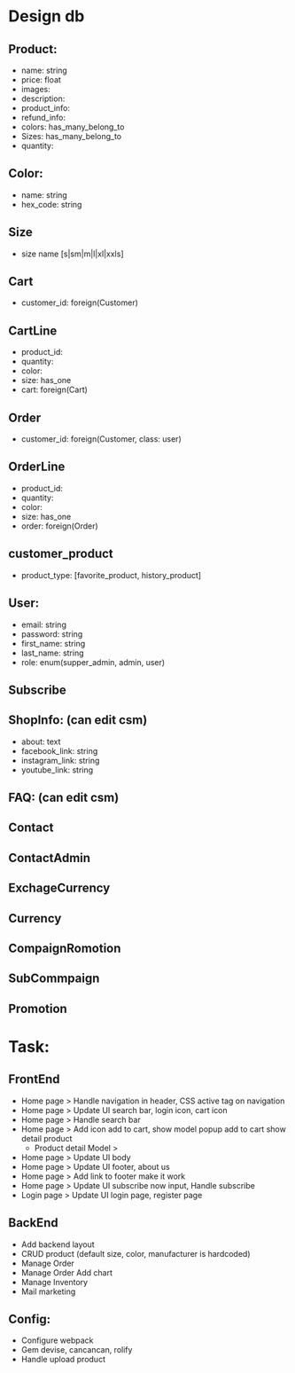 # Design db
## Product:
* name: string
* price: float
* images:
* description:
* product_info:
* refund_info:
* colors: has_many_belong_to
* Sizes: has_many_belong_to
* quantity:

## Color:
* name: string
* hex_code: string

## Size
* size name [s|sm|m|l|xl|xxls]

## Cart
* customer_id: foreign(Customer)

## CartLine
* product_id:
* quantity:
* color:
* size: has_one
* cart: foreign(Cart)

## Order
* customer_id: foreign(Customer, class: user)

## OrderLine
* product_id:
* quantity:
* color:
* size: has_one
* order: foreign(Order)

## customer_product
* product_type: [favorite_product, history_product]

## User:
* email: string
* password: string
* first_name: string
* last_name: string
* role: enum(supper_admin, admin, user)

## Subscribe
<!-- * email: string -->

## ShopInfo:  (can edit csm)
* about: text
* facebook_link: string
* instagram_link: string
* youtube_link: string

## FAQ: (can edit csm)
<!-- * title: string
* description: text (rich text can add image, list step)
* faq_type: enum([:setting_up, :general]) -->

## Contact
<!-- * customer_id:
* first_name:
* last_name:
* email:
* phone:
* message:
* status: enum (new_request, resolve, need_recontact) -->

## ContactAdmin
<!-- * contact_id
* admin_id
* message
* created_at -->

## ExchageCurrency

## Currency
## CompaignRomotion
## SubCommpaign
## Promotion
<!-- * name: string
* type: enum(persent, fix_price)
* value:
* persent: -->


# Task:

## FrontEnd

- Home page > Handle navigation in header, CSS active tag on navigation
- Home page > Update UI search bar, login icon, cart icon
- Home page > Handle search bar
- Home page > Add icon add to cart, show model popup add to cart show detail product
    - Product detail Model >
- Home page > Update UI body
- Home page > Update UI footer, about us
- Home page > Add link to footer make it work
- Home page > Update UI subscribe now input, Handle subscribe
- Login page > Update UI login page, register page

## BackEnd

- Add backend layout
- CRUD product (default size, color, manufacturer is hardcoded)
- Manage Order
- Manage Order Add chart
- Manage Inventory
- Mail marketing

## Config:

- Configure webpack
- Gem devise, cancancan, rolify
- Handle upload product